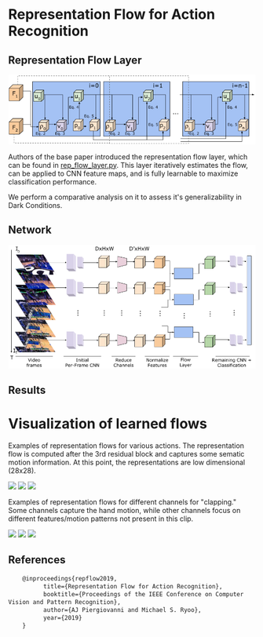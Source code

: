 # Representation Flow for Action Recognition

## Representation Flow Layer
![tsf](/examples/flow-layer.png?raw=true "repflow")

Authors of the base paper introduced the representation flow layer, which can be found in [rep_flow_layer.py](rep_flow_layer.py). This layer iteratively estimates the flow, can be applied to CNN feature maps, and is fully learnable to maximize classification performance.

We perform a comparative analysis on it to assess it's generalizability in Dark Conditions.

## Network
![model overview](/examples/flow-in-network.png?raw=true "model overview")


## Results

<!-- |  Method | Kinetics-400  |  HMDB | Runtime | 
| ------------- | ------------- | ----------- | ------- | 
| 2D Two-Stream | 64.5  | 66.6  | 8546ms  |
| TVNet (+RGB)  | -     | 71.0  | 785ms |
| (2+1)D Two-Stream | 75.4 | 78.7 | 8623ms |
| I3D Two-stream | 74.2 | 80.7 | 9354ms |
| (2+1)D + Rep-Flow | 75.5 | 77.1 | 622ms |
| (2+1)D + Flow-of-flow | 77.1 | 81.1 | 654ms | -->





# Visualization of learned flows
Examples of representation flows for various actions. The representation flow is computed after the 3rd residual block and captures some sematic motion information. At this point, the representations are low dimensional (28x28).


<img src="https://piergiaj.github.io/rep-flow-site/box_flow_c15.gif"> <img src="https://piergiaj.github.io/rep-flow-site/swing_flow_c1.gif"> <img src="https://piergiaj.github.io/rep-flow-site/handstand_flow_c21.gif">


Examples of representation flows for different channels for "clapping." Some channels capture the hand motion, while other channels focus on different features/motion patterns not present in this clip.

<img src="https://piergiaj.github.io/rep-flow-site/clap_flow_c8.gif"> <img src="https://piergiaj.github.io/rep-flow-site/clap_flow_c16.gif"> <img src="https://piergiaj.github.io/rep-flow-site/clap_flow_c21.gif">


## References
        @inproceedings{repflow2019,
              title={Representation Flow for Action Recognition},
              booktitle={Proceedings of the IEEE Conference on Computer Vision and Pattern Recognition},
              author={AJ Piergiovanni and Michael S. Ryoo},
              year={2019}
        }
